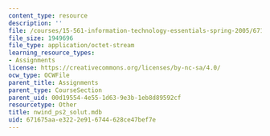 ```yaml
---
content_type: resource
description: ''
file: /courses/15-561-information-technology-essentials-spring-2005/671675aae3222e916744628ce47bef7e_nwind_ps2_solut.mdb
file_size: 1949696
file_type: application/octet-stream
learning_resource_types:
- Assignments
license: https://creativecommons.org/licenses/by-nc-sa/4.0/
ocw_type: OCWFile
parent_title: Assignments
parent_type: CourseSection
parent_uid: 00d19554-4e55-1d63-9e3b-1eb8d89592cf
resourcetype: Other
title: nwind_ps2_solut.mdb
uid: 671675aa-e322-2e91-6744-628ce47bef7e
---
```

